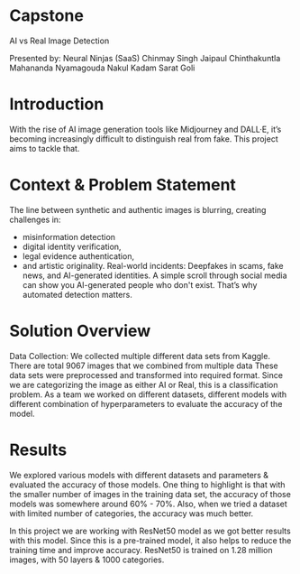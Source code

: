 # Capstone
AI vs Real Image Detection

Presented by: Neural Ninjas (SaaS)
Chinmay Singh
Jaipaul Chinthakuntla
Mahananda Nyamagouda
Nakul Kadam
Sarat Goli

# Introduction
With the rise of AI image generation tools like Midjourney and DALL·E, it’s becoming increasingly difficult to distinguish real from fake. This project aims to tackle that.

# Context & Problem Statement
The line between synthetic and authentic images is blurring, creating challenges in:
- misinformation detection
- digital identity verification, 
- legal evidence authentication, 
- and artistic originality.
Real-world incidents: Deepfakes in scams, fake news, and AI-generated identities.
A simple scroll through social media can show you AI-generated people who don't exist. That’s why automated detection matters.

# Solution Overview
Data Collection: We collected multiple different data sets from Kaggle. There are total 9067 images that we combined from multiple data
These data sets were preprocessed and transformed into required format. 
Since we are categorizing the image as either AI or Real, this is a classification problem. 
As a team we worked on different datasets, different models with different combination of hyperparameters to evaluate the accuracy of the model. 

# Results
We explored various models with different datasets and parameters & evaluated the accuracy of those models. 
One thing to highlight is that with the smaller number of images in the training data set, the accuracy of those models was somewhere around 60% - 70%.
Also, when we tried a dataset with limited number of categories, the accuracy was much better.

In this project we are working with ResNet50 model as we got better results with this model. Since this is a pre-trained model, it also helps to reduce the training time and improve accuracy. 
ResNet50 is trained on 1.28 million images, with 50 layers & 1000 categories.

